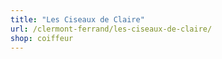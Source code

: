 ```yaml
---
title: "Les Ciseaux de Claire"
url: /clermont-ferrand/les-ciseaux-de-claire/
shop: coiffeur
---
```

